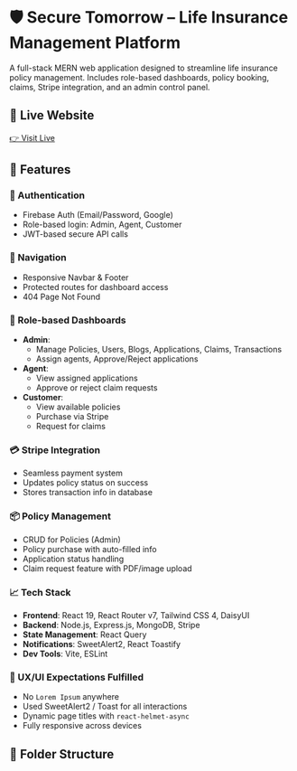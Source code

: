 # 🛡️ Secure Tomorrow – Life Insurance Management Platform

A full-stack MERN web application designed to streamline life insurance policy management. Includes role-based dashboards, policy booking, claims, Stripe integration, and an admin control panel.

## 🔗 Live Website
[👉 Visit Live](https://your-deployed-site-url.com)

## 🚀 Features

### 👤 Authentication
- Firebase Auth (Email/Password, Google)
- Role-based login: Admin, Agent, Customer
- JWT-based secure API calls

### 🧭 Navigation
- Responsive Navbar & Footer
- Protected routes for dashboard access
- 404 Page Not Found

### 🏢 Role-based Dashboards
- **Admin**:
  - Manage Policies, Users, Blogs, Applications, Claims, Transactions
  - Assign agents, Approve/Reject applications
- **Agent**:
  - View assigned applications
  - Approve or reject claim requests
- **Customer**:
  - View available policies
  - Purchase via Stripe
  - Request for claims

### 💳 Stripe Integration
- Seamless payment system
- Updates policy status on success
- Stores transaction info in database

### 📦 Policy Management
- CRUD for Policies (Admin)
- Policy purchase with auto-filled info
- Application status handling
- Claim request feature with PDF/image upload

### 📈 Tech Stack
- **Frontend**: React 19, React Router v7, Tailwind CSS 4, DaisyUI
- **Backend**: Node.js, Express.js, MongoDB, Stripe
- **State Management**: React Query
- **Notifications**: SweetAlert2, React Toastify
- **Dev Tools**: Vite, ESLint

### 🎯 UX/UI Expectations Fulfilled
- No `Lorem Ipsum` anywhere
- Used SweetAlert2 / Toast for all interactions
- Dynamic page titles with `react-helmet-async`
- Fully responsive across devices

## 📁 Folder Structure

